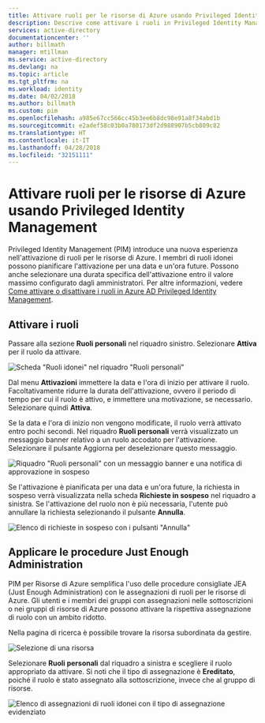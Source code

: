 ```yaml
---
title: Attivare ruoli per le risorse di Azure usando Privileged Identity Management | Microsoft Docs
description: Descrive come attivare i ruoli in Privileged Identity Management.
services: active-directory
documentationcenter: ''
author: billmath
manager: mtillman
ms.service: active-directory
ms.devlang: na
ms.topic: article
ms.tgt_pltfrm: na
ms.workload: identity
ms.date: 04/02/2018
ms.author: billmath
ms.custom: pim
ms.openlocfilehash: a985e67cc566cc45b3ee6b8dc98e91a8f34abd1b
ms.sourcegitcommit: e2adef58c03b0a780173df2d988907b5cb809c82
ms.translationtype: HT
ms.contentlocale: it-IT
ms.lasthandoff: 04/28/2018
ms.locfileid: "32151111"
---
```

# <a name="activate-roles-for-azure-resources-by-using-privileged-identity-management"></a>Attivare ruoli per le risorse di Azure usando Privileged Identity Management
Privileged Identity Management (PIM) introduce una nuova esperienza nell'attivazione di ruoli per le risorse di Azure. I membri di ruoli idonei possono pianificare l'attivazione per una data e un'ora future. Possono anche selezionare una durata specifica dell'attivazione entro il valore massimo configurato dagli amministratori. Per altre informazioni, vedere [Come attivare o disattivare i ruoli in Azure AD Privileged Identity Management](../active-directory-privileged-identity-management-how-to-activate-role.md).

## <a name="activate-roles"></a>Attivare i ruoli
Passare alla sezione **Ruoli personali** nel riquadro sinistro. Selezionare **Attiva** per il ruolo da attivare.

![Scheda "Ruoli idonei" nel riquadro "Ruoli personali"](media/azure-pim-resource-rbac/rbac-roles.png)

Dal menu **Attivazioni** immettere la data e l'ora di inizio per attivare il ruolo. Facoltativamente ridurre la durata dell'attivazione, ovvero il periodo di tempo per cui il ruolo è attivo, e immettere una motivazione, se necessario. Selezionare quindi **Attiva**.

Se la data e l'ora di inizio non vengono modificate, il ruolo verrà attivato entro pochi secondi. Nel riquadro **Ruoli personali** verrà visualizzato un messaggio banner relativo a un ruolo accodato per l'attivazione. Selezionare il pulsante Aggiorna per deselezionare questo messaggio.

![Riquadro "Ruoli personali" con un messaggio banner e una notifica di approvazione in sospeso](media/azure-pim-resource-rbac/rbac-activate-notification.png)

Se l'attivazione è pianificata per una data e un'ora future, la richiesta in sospeso verrà visualizzata nella scheda **Richieste in sospeso** nel riquadro a sinistra. Se l'attivazione del ruolo non è più necessaria, l'utente può annullare la richiesta selezionando il pulsante **Annulla**.

![Elenco di richieste in sospeso con i pulsanti "Annulla"](media/azure-pim-resource-rbac/rbac-activate-pending.png)


## <a name="apply-just-enough-administration-practices"></a>Applicare le procedure Just Enough Administration

PIM per Risorse di Azure semplifica l'uso delle procedure consigliate JEA (Just Enough Administration) con le assegnazioni di ruoli per le risorse di Azure. Gli utenti e i membri dei gruppi con assegnazioni nelle sottoscrizioni o nei gruppi di risorse di Azure possono attivare la rispettiva assegnazione di ruolo con un ambito ridotto. 

Nella pagina di ricerca è possibile trovare la risorsa subordinata da gestire.

![Selezione di una risorsa](media/azure-pim-resource-rbac/azure-resources-02.png)

Selezionare **Ruoli personali** dal riquadro a sinistra e scegliere il ruolo appropriato da attivare. Si noti che il tipo di assegnazione è **Ereditato**, poiché il ruolo è stato assegnato alla sottoscrizione, invece che al gruppo di risorse.

![Elenco di assegnazioni di ruoli idonei con il tipo di assegnazione evidenziato](media/azure-pim-resource-rbac/my-roles-02.png)
